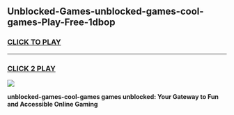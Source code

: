 
## Unblocked-Games-unblocked-games-cool-games-Play-Free-1dbop
<h3>
<a href="https://premium76.site?title=unblocked-games-cool-games&ref=10A">CLICK TO PLAY</a></h3>
<hr>

<h3>
<a href="https://premium76.site?title=unblocked-games-cool-games&ref=10A">CLICK 2 PLAY</a>
  
</h3>

<a href="https://premium76.site?title=unblocked-games-cool-games&ref=10A"><img src="https://clearcache.store/games.png"></a>


**unblocked-games-cool-games games unblocked: Your Gateway to Fun and Accessible Online Gaming**
